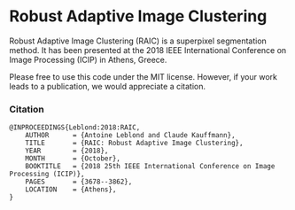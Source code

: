 # Robust Adaptive Image Clustering

Robust Adaptive Image Clustering (RAIC) is a superpixel segmentation method. It has been presented at the 2018 IEEE International Conference on Image Processing (ICIP) in Athens, Greece.

Please free to use this code under the MIT license. However, if your work leads to a publication, we would appreciate a citation.

### Citation
```
@INPROCEEDINGS{Leblond:2018:RAIC,
	AUTHOR		= {Antoine Leblond and Claude Kauffmann},
	TITLE		= {RAIC: Robust Adaptive Image Clustering}, 
	YEAR		= {2018},
	MONTH		= {October},
	BOOKTITLE	= {2018 25th IEEE International Conference on Image Processing (ICIP)},
	PAGES		= {3678--3862},
	LOCATION	= {Athens},
}
```